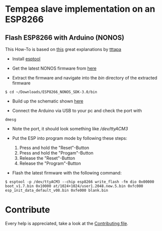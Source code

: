 # Tempea slave implementation on an ESP8266

## Flash ESP8266 with Arduino (NONOS)

This How-To is based on [this](https://tttapa.github.io/Pages/Arduino/ESP8266/Flashing/Flashing-With-an-Arduino.html) great explanations by [tttapa](https://github.com/tttapa)

- Install [esptool](https://github.com/espressif/esptool)

- Get the latest NONOS firmware from [here](https://github.com/espressif/ESP8266_NONOS_SDK/releases/)

- Extract the firmware and navigate into the _bin_ directory of the extracted firmware
```
$ cd ~/Downloads/ESP8266_NONOS_SDK-3.0/bin
```

- Build up the schematic shown [here](https://github.com/eiabea/tempea-esp/tree/master/schematic/FlashEspWithArduino.fzz)

- Connect the Arduino via USB to your pc and check the port with
```
dmesg
```

- Note the port, it should look something like _/dev/ttyACM3_

- Put the ESP into program mode by following these steps:

  1. Press and hold the "Reset"-Button
  2. Press and hold the "Progam"-Button
  3. Release the "Reset"-Button
  4. Release the "Program"-Button

- Flash the latest firmware with the following command:
```
$ esptool -p /dev/ttyACM3 --chip esp8266 write_flash -fm dio 0x00000 boot_v1.7.bin 0x10000 at/1024+1024/user1.2048.new.5.bin 0xfc000 esp_init_data_default_v08.bin 0xfe000 blank.bin
```

# Contribute

Every help is appreciated, take a look at the [Contributing file](https://github.com/eiabea/tempea-esp/tree/master/CONTRIBUTION.md).